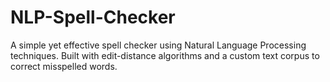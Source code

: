 # NLP-Spell-Checker
A simple yet effective spell checker using Natural Language Processing techniques. Built with edit-distance algorithms and a custom text corpus to correct misspelled words.
